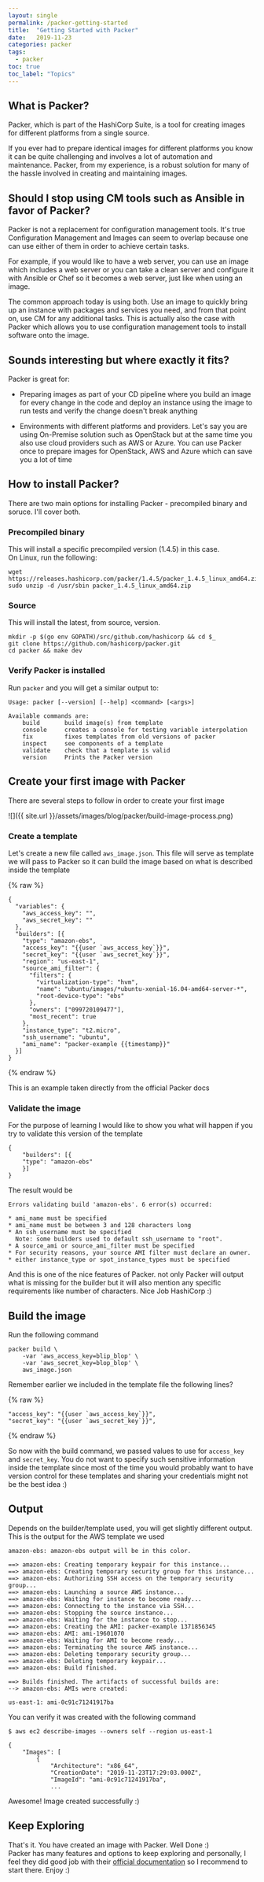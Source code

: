```yaml
---
layout: single
permalink: /packer-getting-started
title:  "Getting Started with Packer"
date:   2019-11-23
categories: packer
tags:
  - packer
toc: true
toc_label: "Topics"
---
```


## What is Packer?

Packer, which is part of the HashiCorp Suite, is a tool for creating images for different platforms from a single source.

If you ever had to prepare identical images for different platforms you know it can be quite challenging and involves a lot of automation and maintenance. Packer, from my experience, is a robust solution for many of the hassle involved in creating and maintaining images.

## Should I stop using CM tools such as Ansible in favor of Packer?

Packer is not a replacement for configuration management tools. It's true Configuration Management and Images can seem to overlap because one can use either of them in order to achieve certain tasks.

For example, if you would like to have a web server, you can use an image which includes a web server or you can take a clean server and configure it with Ansible or Chef so it becomes a web server, just like when using an image.

The common approach today is using both. Use an image to quickly bring up an instance with packages and services you need, and from that point on, use CM for any additional tasks. This is actually also the case with Packer which allows you to use configuration management tools to install software onto the image.

## Sounds interesting but where exactly it fits?

Packer is great for:

* Preparing images as part of your CD pipeline where you build an image for every change in the code and deploy an instance using the image to run tests and verify the change doesn't break anything

* Environments with different platforms and providers. Let's say you are using On-Premise solution such as OpenStack but at the same time you also use cloud providers such as AWS or Azure. You can use Packer once to prepare images for OpenStack, AWS and Azure which can save you a lot of time

## How to install Packer?

There are two main options for installing Packer - precompiled binary and soruce. I'll cover both.

### Precompiled binary

This will install a specific precompiled version (1.4.5) in this case.<br>
On Linux, run the following:

```
wget https://releases.hashicorp.com/packer/1.4.5/packer_1.4.5_linux_amd64.zip
sudo unzip -d /usr/sbin packer_1.4.5_linux_amd64.zip
```

### Source

This will install the latest, from source, version.

```
mkdir -p $(go env GOPATH)/src/github.com/hashicorp && cd $_
git clone https://github.com/hashicorp/packer.git
cd packer && make dev
```

### Verify Packer is installed

Run `packer` and you will get a similar output to:

```
Usage: packer [--version] [--help] <command> [<args>]

Available commands are:
    build       build image(s) from template
    console     creates a console for testing variable interpolation
    fix         fixes templates from old versions of packer
    inspect     see components of a template
    validate    check that a template is valid
    version     Prints the Packer version
```

## Create your first image with Packer

There are several steps to follow in order to create your first image

![]({{ site.url }}/assets/images/blog/packer/build-image-process.png)

### Create a template

Let's create a new file called `aws_image.json`. This file will serve as template we will pass to Packer so it can build the image based on what is described inside the template

{% raw %} 
```
{
  "variables": {
    "aws_access_key": "",
    "aws_secret_key": ""
  },
  "builders": [{
    "type": "amazon-ebs",
    "access_key": "{{user `aws_access_key`}}",
    "secret_key": "{{user `aws_secret_key`}}",
    "region": "us-east-1",
    "source_ami_filter": {
      "filters": {
        "virtualization-type": "hvm",
        "name": "ubuntu/images/*ubuntu-xenial-16.04-amd64-server-*",
        "root-device-type": "ebs"
      },
      "owners": ["099720109477"],
      "most_recent": true
    },
    "instance_type": "t2.micro",
    "ssh_username": "ubuntu",
    "ami_name": "packer-example {{timestamp}}"
  }]
}
```
{% endraw %} 

This is an example taken directly from the official Packer docs

### Validate the image

For the purpose of learning I would like to show you what will happen if you try to validate this version of the template

```
{       
    "builders": [{
    "type": "amazon-ebs"
    }]                                                                                                                                                                       
}
```

The result would be

```
Errors validating build 'amazon-ebs'. 6 error(s) occurred:

* ami_name must be specified
* ami_name must be between 3 and 128 characters long
* An ssh_username must be specified
  Note: some builders used to default ssh_username to "root".
* A source_ami or source_ami_filter must be specified
* For security reasons, your source AMI filter must declare an owner.
* either instance_type or spot_instance_types must be specified
```

And this is one of the nice features of Packer. not only Packer will output what is missing for the builder but it will also mention any specific requirements like number of characters. Nice Job HashiCorp :)

## Build the image

Run the following command

```
packer build \   
    -var 'aws_access_key=blip_blop' \
    -var 'aws_secret_key=blop_blop' \
    aws_image.json
```
Remember earlier we included in the template file the following lines?

{% raw %}
```
"access_key": "{{user `aws_access_key`}}",
"secret_key": "{{user `aws_secret_key`}}",
```
{% endraw %}

So now with the build command, we passed values to use for `access_key` and `secret_key`. You do not want to specify such sensitive information inside the template since most of the time you would probably want to have version control for these templates and sharing your credentials might not be the best idea :)

## Output

Depends on the builder/template used, you will get slightly different output.
This is the output for the AWS template we used

```
amazon-ebs: amazon-ebs output will be in this color.

==> amazon-ebs: Creating temporary keypair for this instance...
==> amazon-ebs: Creating temporary security group for this instance...
==> amazon-ebs: Authorizing SSH access on the temporary security group...
==> amazon-ebs: Launching a source AWS instance...
==> amazon-ebs: Waiting for instance to become ready...
==> amazon-ebs: Connecting to the instance via SSH...
==> amazon-ebs: Stopping the source instance...
==> amazon-ebs: Waiting for the instance to stop...
==> amazon-ebs: Creating the AMI: packer-example 1371856345
==> amazon-ebs: AMI: ami-19601070
==> amazon-ebs: Waiting for AMI to become ready...
==> amazon-ebs: Terminating the source AWS instance...
==> amazon-ebs: Deleting temporary security group...
==> amazon-ebs: Deleting temporary keypair...
==> amazon-ebs: Build finished.

==> Builds finished. The artifacts of successful builds are:
--> amazon-ebs: AMIs were created:

us-east-1: ami-0c91c71241917ba
```

You can verify it was created with the following command

```
$ aws ec2 describe-images --owners self --region us-east-1

{
    "Images": [
        {
            "Architecture": "x86_64",
            "CreationDate": "2019-11-23T17:29:03.000Z",
            "ImageId": "ami-0c91c71241917ba",
            ...
```

Awesome! Image created successfully :)

## Keep Exploring

That's it. You have created an image with Packer. Well Done :)<br>
Packer has many features and options to keep exploring  and personally, I feel they did good job with their [official documentation](https://www.packer.io/docs/index.html) so I recommend to start there. Enjoy :)
